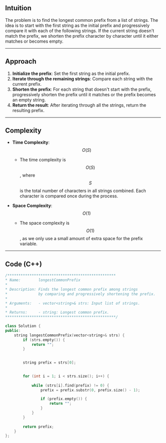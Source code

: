 ## Intuition
The problem is to find the longest common prefix from a list of strings. The idea is to start with the first string as the initial prefix and progressively compare it with each of the following strings. If the current string doesn't match the prefix, we shorten the prefix character by character until it either matches or becomes empty.

---

## Approach
1. **Initialize the prefix**: Set the first string as the initial prefix.
2. **Iterate through the remaining strings**: Compare each string with the current prefix.
3. **Shorten the prefix**: For each string that doesn't start with the prefix, progressively shorten the prefix until it matches or the prefix becomes an empty string.
4. **Return the result**: After iterating through all the strings, return the resulting prefix.

---

## Complexity
- **Time Complexity**: $$O(S)$$
  - The time complexity is $$O(S)$$, where $$S$$ is the total number of characters in all strings combined. Each character is compared once during the process.
  
- **Space Complexity**: $$O(1)$$
  - The space complexity is $$O(1)$$, as we only use a small amount of extra space for the prefix variable.

---

## Code (C++)
```cpp
/*************************************************
* Name:        longestCommonPrefix
* 
* Description: Finds the longest common prefix among strings 
*              by comparing and progressively shortening the prefix.
* 
* Arguments:   - vector<string>& strs: Input list of strings.
* 
* Returns:     - string: Longest common prefix.
**************************************************/

class Solution {
public:
    string longestCommonPrefix(vector<string>& strs) {
        if (strs.empty()) {
            return "";  
        }

        
        string prefix = strs[0];

        
        for (int i = 1; i < strs.size(); i++) {
            
            while (strs[i].find(prefix) != 0) {
                prefix = prefix.substr(0, prefix.size() - 1);

                if (prefix.empty()) {
                    return "";
                }
            }
        }
        
        return prefix;
    }
};
